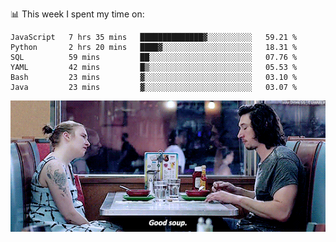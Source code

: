 📊 This week I spent my time on:
<!--START_SECTION:waka-->

```text
JavaScript   7 hrs 35 mins   ██████████████▓░░░░░░░░░░   59.21 %
Python       2 hrs 20 mins   ████▓░░░░░░░░░░░░░░░░░░░░   18.31 %
SQL          59 mins         ██░░░░░░░░░░░░░░░░░░░░░░░   07.76 %
YAML         42 mins         █▒░░░░░░░░░░░░░░░░░░░░░░░   05.53 %
Bash         23 mins         ▓░░░░░░░░░░░░░░░░░░░░░░░░   03.10 %
Java         23 mins         ▓░░░░░░░░░░░░░░░░░░░░░░░░   03.07 %
```

<!--END_SECTION:waka-->


![](goodSoup.gif)
